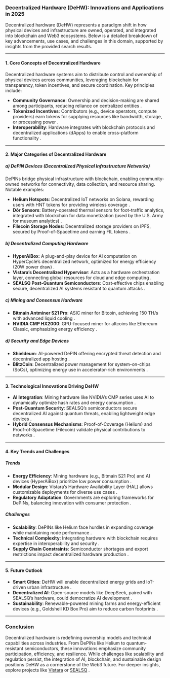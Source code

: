 ### **Decentralized Hardware (DeHW): Innovations and Applications in 2025**  
Decentralized hardware (DeHW) represents a paradigm shift in how physical devices and infrastructure are owned, operated, and integrated into blockchain and Web3 ecosystems. Below is a detailed breakdown of key advancements, use cases, and challenges in this domain, supported by insights from the provided search results.

---

#### **1. Core Concepts of Decentralized Hardware**  
Decentralized hardware systems aim to distribute control and ownership of physical devices across communities, leveraging blockchain for transparency, token incentives, and secure coordination. Key principles include:  
- **Community Governance**: Ownership and decision-making are shared among participants, reducing reliance on centralized entities .  
- **Tokenized Incentives**: Contributors (e.g., device operators, compute providers) earn tokens for supplying resources like bandwidth, storage, or processing power .  
- **Interoperability**: Hardware integrates with blockchain protocols and decentralized applications (dApps) to enable cross-platform functionality .  

---

#### **2. Major Categories of Decentralized Hardware**  
##### **a) DePIN Devices (Decentralized Physical Infrastructure Networks)**  
DePINs bridge physical infrastructure with blockchain, enabling community-owned networks for connectivity, data collection, and resource sharing. Notable examples:  
- **Helium Hotspots**: Decentralized IoT networks on Solana, rewarding users with HNT tokens for providing wireless coverage .  
- **Dôr Sensors**: Battery-operated thermal sensors for foot-traffic analytics, integrated with blockchain for data monetization (used by the U.S. Army for museum analytics) .  
- **Filecoin Storage Nodes**: Decentralized storage providers on IPFS, secured by Proof-of-Spacetime and earning FIL tokens .  

##### **b) Decentralized Computing Hardware**  
- **HyperAiBox**: A plug-and-play device for AI computation on HyperCycle’s decentralized network, optimized for energy efficiency (20W power draw) .  
- **Vistara’s Decentralized Hypervisor**: Acts as a hardware orchestration layer, connecting global resources for cloud and edge computing .  
- **SEALSQ Post-Quantum Semiconductors**: Cost-effective chips enabling secure, decentralized AI systems resistant to quantum attacks .  

##### **c) Mining and Consensus Hardware**  
- **Bitmain Antminer S21 Pro**: ASIC miner for Bitcoin, achieving 150 TH/s with advanced liquid cooling .  
- **NVIDIA CMP HX2000**: GPU-focused miner for altcoins like Ethereum Classic, emphasizing energy efficiency .  

##### **d) Security and Edge Devices**  
- **Shieldeum**: AI-powered DePIN offering encrypted threat detection and decentralized app hosting .  
- **BlitzCoin**: Decentralized power management for system-on-chips (SoCs), optimizing energy use in accelerator-rich environments .  

---

#### **3. Technological Innovations Driving DeHW**  
- **AI Integration**: Mining hardware like NVIDIA’s CMP series uses AI to dynamically optimize hash rates and energy consumption .  
- **Post-Quantum Security**: SEALSQ’s semiconductors secure decentralized AI against quantum threats, enabling lightweight edge devices .  
- **Hybrid Consensus Mechanisms**: Proof-of-Coverage (Helium) and Proof-of-Spacetime (Filecoin) validate physical contributions to networks .  

---

#### **4. Key Trends and Challenges**  
##### **Trends**  
- **Energy Efficiency**: Mining hardware (e.g., Bitmain S21 Pro) and AI devices (HyperAiBox) prioritize low power consumption .  
- **Modular Design**: Vistara’s Hardware Availability Layer (HAL) allows customizable deployments for diverse use cases .  
- **Regulatory Adaptation**: Governments are exploring frameworks for DePINs, balancing innovation with consumer protection .  

##### **Challenges**  
- **Scalability**: DePINs like Helium face hurdles in expanding coverage while maintaining node performance .  
- **Technical Complexity**: Integrating hardware with blockchain requires expertise in interoperability and security .  
- **Supply Chain Constraints**: Semiconductor shortages and export restrictions impact decentralized hardware production .  

---

#### **5. Future Outlook**  
- **Smart Cities**: DeHW will enable decentralized energy grids and IoT-driven urban infrastructure .  
- **Decentralized AI**: Open-source models like DeepSeek, paired with SEALSQ’s hardware, could democratize AI development .  
- **Sustainability**: Renewable-powered mining farms and energy-efficient devices (e.g., Goldshell KD Box Pro) aim to reduce carbon footprints .  

---

### **Conclusion**  
Decentralized hardware is redefining ownership models and technical capabilities across industries. From DePINs like Helium to quantum-resistant semiconductors, these innovations emphasize community participation, efficiency, and resilience. While challenges like scalability and regulation persist, the integration of AI, blockchain, and sustainable design positions DeHW as a cornerstone of the Web3 future. For deeper insights, explore projects like [Vistara](https://medium.com/@sinaa.sharifi/vistara-unveiling-a-decentralized-hardware-universe-ef0c7bba9a24) or [SEALSQ](https://www.sealsq.com/) .
